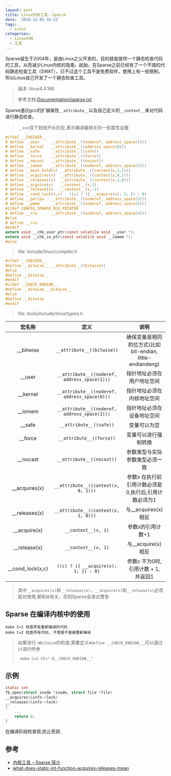 ```yaml
---
layout: post
title: Linux内核工具--Sparse
date: '2018-12-05 16:22'
tags:
  - Linux
categories:
  - Linux内核
  - 工具
---
```


Sparse诞生于2004年，是由Linux之父开发的，目的就是提供一个静态检查代码的工具，从而减少Linux内核的隐患。起始，在Sparse之前已经有了一个不错的代码静态检查工具（SWAT），只不过这个工具不是免费软件，使用上有一些限制。所以Linus自己开发了一个静态检查工具。

>版本: linux4.4.166
>
>参考文档:[Documentation/sparse.txt](https://elixir.bootlin.com/linux/v4.4.166/source/Documentation/sparse.txt)

<!--more-->

Sparse通过gcc的扩展属性`__attribute__`以及自己定义的`__context__`来对代码进行静态检查。

> `__xxx`双下划线开头的宏,表示编译器相关的一些属性设置

``` C
#ifdef __CHECKER__
# define __user     __attribute__((noderef, address_space(1)))
# define __kernel   __attribute__((address_space(0)))
# define __safe     __attribute__((safe))
# define __force    __attribute__((force))
# define __nocast   __attribute__((nocast))
# define __iomem    __attribute__((noderef, address_space(2)))
# define __must_hold(x) __attribute__((context(x,1,1)))
# define __acquires(x)  __attribute__((context(x,0,1)))
# define __releases(x)  __attribute__((context(x,1,0)))
# define __acquire(x)   __context__(x,1)
# define __release(x)   __context__(x,-1)
# define __cond_lock(x,c)   ((c) ? ({ __acquire(x); 1; }) : 0)
# define __percpu   __attribute__((noderef, address_space(3)))
# define __pmem     __attribute__((noderef, address_space(5)))
#ifdef CONFIG_SPARSE_RCU_POINTER
# define __rcu      __attribute__((noderef, address_space(4)))
#else
# define __rcu
#endif
extern void __chk_user_ptr(const volatile void __user *);
extern void __chk_io_ptr(const volatile void __iomem *);
#else
```
> file: include/linux/compiler.h

``` C
#ifdef __CHECKER__
#define __bitwise__ __attribute__((bitwise))
#else
#define __bitwise__
#endif
#ifdef __CHECK_ENDIAN__
#define __bitwise __bitwise__
#else
#define __bitwise
#endif
```
>file: tools/include/linux/types.h


|      宏名称      |                     定义                     |                            说明                            |
|:----------------:|:--------------------------------------------:|:----------------------------------------------------------:|
|    __bitwise     |          `__attribute__((bitwise))`          | 确保变量是相同的位方式(比如 bit-endian, little-endiandeng) |
|      __user      | `__attribute__((noderef, address_space(1)))` |                 指针地址必须在用户地址空间                 |
|     __kernel     | `__attribute__((noderef, address_space(0)))` |                 指针地址必须在内核地址空间                 |
|     __iomem      | `__attribute__((noderef, address_space(2)))` |                 指针地址必须在设备地址空间                 |
|      __safe      |           `__attribute__((safe))`            |                        变量可以为空                        |
|     __force      |           `__attribute__((force))`           |                    变量可以进行强制转换                    |
|     __nocast     |          `__attribute__((nocast))`           |               参数类型与实际参数类型必须一致               |
|  __acquires(x)   |     `__attribute__((context(x, 0, 1)))`      |    参数x 在执行前引用计数必须是0,执行后,引用计数必须为1    |
|  __releases(x)   |     `__attribute__((context(x, 1, 0)))`      |                    与__acquires(x)相反                     |
|   __acquire(x)   |             `__context__(x, 1)`              |                     参数x的引用计数+1                      |
|   __release(x)   |             `__context__(x, 1)`              |                     与__acquire(x)相反                     |
| __cond_lock(x,c) |     `((c) ? ({ __acquire(x); 1; }) : 0)`     |            参数c 不为0时,引用计数 + 1, 并返回1             |


>其中`__acquires(x)`和`__releases(x)`，`__acquire(x)`和`__release(x)`必须配对使用,都和`锁`有关，否则Sparse会发出警告


## Sparse 在编译内核中的使用

```
make C=1 检查所有重新编译的代码
make C=2 检查所有代码, 不管是不是被重新编译
```
> 如果进行`-Wbitwise`的检查,需要定义`#define __CHECK_ENDIAN__`,可以通过`CF`进行传参
> ```
>  make C=2 CF="-D__CHECK_ENDIAN__"
> ```

## 示例

``` C
static int
fb_open(struct inode *inode, struct file *file)
__acquires(&info->lock)
__releases(&info->lock)
{
    ...
    return 0;
}
```
在编译阶段检查锁,防止死锁.


## 参考

* [内核工具 – Sparse 简介](https://www.cnblogs.com/wang_yb/p/3575039.html)
* [what-does-static-int-function-acquires-releases-mean](https://stackoverflow.com/questions/21018778/what-does-static-int-function-acquires-releases-mean)
